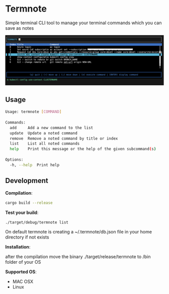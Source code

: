 # Termnote

Simple terminal CLI tool to manage your terminal commands which you can save as notes

![Termnote](Termnote_list_view.png)

## Usage

```bash
Usage: termnote [COMMAND]

Commands:
  add     Add a new command to the list
  update  Update a noted command
  remove  Remove a noted command by title or index
  list    List all noted commands
  help    Print this message or the help of the given subcommand(s)

Options:
  -h, --help  Print help
```

## Development

**Compilation**:

```bash
cargo build --release
```

**Test your build**:

```bash
./target/debug/termnote list
```

On default termnote is creating a ~/.termnote/db.json file in your home directory if not exists

**Installation**:

after the compilation move the binary ./target/release/termnote to /bin folder of your OS

**Supported OS**:

* MAC OSX
* Linux
